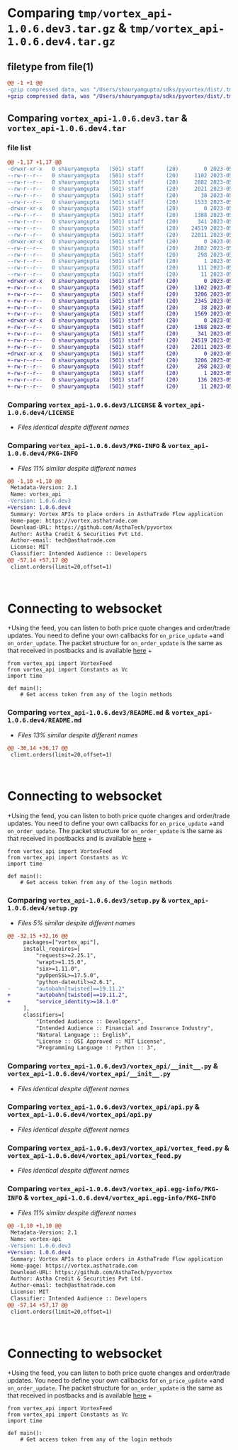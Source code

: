 # Comparing `tmp/vortex_api-1.0.6.dev3.tar.gz` & `tmp/vortex_api-1.0.6.dev4.tar.gz`

## filetype from file(1)

```diff
@@ -1 +1 @@
-gzip compressed data, was "/Users/shauryamgupta/sdks/pyvortex/dist/.tmp-6u4zrxvm/vortex_api-1.0.6.dev3.tar", last modified: Fri May 26 09:42:39 2023, max compression
+gzip compressed data, was "/Users/shauryamgupta/sdks/pyvortex/dist/.tmp-1nme3hvo/vortex_api-1.0.6.dev4.tar", last modified: Fri May 26 09:54:38 2023, max compression
```

## Comparing `vortex_api-1.0.6.dev3.tar` & `vortex_api-1.0.6.dev4.tar`

### file list

```diff
@@ -1,17 +1,17 @@
-drwxr-xr-x   0 shauryamgupta   (501) staff       (20)        0 2023-05-26 09:42:39.690368 vortex_api-1.0.6.dev3/
--rw-r--r--   0 shauryamgupta   (501) staff       (20)     1102 2023-05-03 14:47:10.000000 vortex_api-1.0.6.dev3/LICENSE
--rw-r--r--   0 shauryamgupta   (501) staff       (20)     2882 2023-05-26 09:42:39.690487 vortex_api-1.0.6.dev3/PKG-INFO
--rw-r--r--   0 shauryamgupta   (501) staff       (20)     2021 2023-05-26 09:38:35.000000 vortex_api-1.0.6.dev3/README.md
--rw-r--r--   0 shauryamgupta   (501) staff       (20)       38 2023-05-26 09:42:39.690776 vortex_api-1.0.6.dev3/setup.cfg
--rw-r--r--   0 shauryamgupta   (501) staff       (20)     1533 2023-05-26 07:20:10.000000 vortex_api-1.0.6.dev3/setup.py
-drwxr-xr-x   0 shauryamgupta   (501) staff       (20)        0 2023-05-26 09:42:39.688597 vortex_api-1.0.6.dev3/vortex_api/
--rw-r--r--   0 shauryamgupta   (501) staff       (20)     1388 2023-05-18 10:37:38.000000 vortex_api-1.0.6.dev3/vortex_api/__init__.py
--rw-r--r--   0 shauryamgupta   (501) staff       (20)      341 2023-05-26 09:42:06.000000 vortex_api-1.0.6.dev3/vortex_api/__version__.py
--rw-r--r--   0 shauryamgupta   (501) staff       (20)    24519 2023-05-26 07:24:30.000000 vortex_api-1.0.6.dev3/vortex_api/api.py
--rw-r--r--   0 shauryamgupta   (501) staff       (20)    22011 2023-05-26 09:41:32.000000 vortex_api-1.0.6.dev3/vortex_api/vortex_feed.py
-drwxr-xr-x   0 shauryamgupta   (501) staff       (20)        0 2023-05-26 09:42:39.690216 vortex_api-1.0.6.dev3/vortex_api.egg-info/
--rw-r--r--   0 shauryamgupta   (501) staff       (20)     2882 2023-05-26 09:42:39.000000 vortex_api-1.0.6.dev3/vortex_api.egg-info/PKG-INFO
--rw-r--r--   0 shauryamgupta   (501) staff       (20)      298 2023-05-26 09:42:39.000000 vortex_api-1.0.6.dev3/vortex_api.egg-info/SOURCES.txt
--rw-r--r--   0 shauryamgupta   (501) staff       (20)        1 2023-05-26 09:42:39.000000 vortex_api-1.0.6.dev3/vortex_api.egg-info/dependency_links.txt
--rw-r--r--   0 shauryamgupta   (501) staff       (20)      111 2023-05-26 09:42:39.000000 vortex_api-1.0.6.dev3/vortex_api.egg-info/requires.txt
--rw-r--r--   0 shauryamgupta   (501) staff       (20)       11 2023-05-26 09:42:39.000000 vortex_api-1.0.6.dev3/vortex_api.egg-info/top_level.txt
+drwxr-xr-x   0 shauryamgupta   (501) staff       (20)        0 2023-05-26 09:54:38.574833 vortex_api-1.0.6.dev4/
+-rw-r--r--   0 shauryamgupta   (501) staff       (20)     1102 2023-05-03 14:47:10.000000 vortex_api-1.0.6.dev4/LICENSE
+-rw-r--r--   0 shauryamgupta   (501) staff       (20)     3206 2023-05-26 09:54:38.574921 vortex_api-1.0.6.dev4/PKG-INFO
+-rw-r--r--   0 shauryamgupta   (501) staff       (20)     2345 2023-05-26 09:51:08.000000 vortex_api-1.0.6.dev4/README.md
+-rw-r--r--   0 shauryamgupta   (501) staff       (20)       38 2023-05-26 09:54:38.575193 vortex_api-1.0.6.dev4/setup.cfg
+-rw-r--r--   0 shauryamgupta   (501) staff       (20)     1569 2023-05-26 09:54:09.000000 vortex_api-1.0.6.dev4/setup.py
+drwxr-xr-x   0 shauryamgupta   (501) staff       (20)        0 2023-05-26 09:54:38.573412 vortex_api-1.0.6.dev4/vortex_api/
+-rw-r--r--   0 shauryamgupta   (501) staff       (20)     1388 2023-05-18 10:37:38.000000 vortex_api-1.0.6.dev4/vortex_api/__init__.py
+-rw-r--r--   0 shauryamgupta   (501) staff       (20)      341 2023-05-26 09:54:17.000000 vortex_api-1.0.6.dev4/vortex_api/__version__.py
+-rw-r--r--   0 shauryamgupta   (501) staff       (20)    24519 2023-05-26 07:24:30.000000 vortex_api-1.0.6.dev4/vortex_api/api.py
+-rw-r--r--   0 shauryamgupta   (501) staff       (20)    22011 2023-05-26 09:41:32.000000 vortex_api-1.0.6.dev4/vortex_api/vortex_feed.py
+drwxr-xr-x   0 shauryamgupta   (501) staff       (20)        0 2023-05-26 09:54:38.574696 vortex_api-1.0.6.dev4/vortex_api.egg-info/
+-rw-r--r--   0 shauryamgupta   (501) staff       (20)     3206 2023-05-26 09:54:38.000000 vortex_api-1.0.6.dev4/vortex_api.egg-info/PKG-INFO
+-rw-r--r--   0 shauryamgupta   (501) staff       (20)      298 2023-05-26 09:54:38.000000 vortex_api-1.0.6.dev4/vortex_api.egg-info/SOURCES.txt
+-rw-r--r--   0 shauryamgupta   (501) staff       (20)        1 2023-05-26 09:54:38.000000 vortex_api-1.0.6.dev4/vortex_api.egg-info/dependency_links.txt
+-rw-r--r--   0 shauryamgupta   (501) staff       (20)      136 2023-05-26 09:54:38.000000 vortex_api-1.0.6.dev4/vortex_api.egg-info/requires.txt
+-rw-r--r--   0 shauryamgupta   (501) staff       (20)       11 2023-05-26 09:54:38.000000 vortex_api-1.0.6.dev4/vortex_api.egg-info/top_level.txt
```

### Comparing `vortex_api-1.0.6.dev3/LICENSE` & `vortex_api-1.0.6.dev4/LICENSE`

 * *Files identical despite different names*

### Comparing `vortex_api-1.0.6.dev3/PKG-INFO` & `vortex_api-1.0.6.dev4/PKG-INFO`

 * *Files 11% similar despite different names*

```diff
@@ -1,10 +1,10 @@
 Metadata-Version: 2.1
 Name: vortex_api
-Version: 1.0.6.dev3
+Version: 1.0.6.dev4
 Summary: Vortex APIs to place orders in AsthaTrade Flow application
 Home-page: https://vortex.asthatrade.com
 Download-URL: https://github.com/AsthaTech/pyvortex
 Author: Astha Credit & Securities Pvt Ltd.
 Author-email: tech@asthatrade.com
 License: MIT
 Classifier: Intended Audience :: Developers
@@ -57,14 +57,17 @@
 client.orders(limit=20,offset=1)
 
 
 ```
 
 # Connecting to websocket
 
+Using the feed, you can listen to both price quote changes and order/trade updates. You need to define your own callbacks for `on_price_update`
+and `on_order_update`. The packet structure for `on_order_update` is the same as that received in postbacks and is available [here](https://vortex.asthatrade.com/docs/postbacks/)
+
 ```
 from vortex_api import VortexFeed
 from vortex_api import Constants as Vc
 import time
 
 def main():
     # Get access token from any of the login methods
```

### Comparing `vortex_api-1.0.6.dev3/README.md` & `vortex_api-1.0.6.dev4/README.md`

 * *Files 13% similar despite different names*

```diff
@@ -36,14 +36,17 @@
 client.orders(limit=20,offset=1)
 
 
 ```
 
 # Connecting to websocket
 
+Using the feed, you can listen to both price quote changes and order/trade updates. You need to define your own callbacks for `on_price_update`
+and `on_order_update`. The packet structure for `on_order_update` is the same as that received in postbacks and is available [here](https://vortex.asthatrade.com/docs/postbacks/)
+
 ```
 from vortex_api import VortexFeed
 from vortex_api import Constants as Vc
 import time
 
 def main():
     # Get access token from any of the login methods
```

### Comparing `vortex_api-1.0.6.dev3/setup.py` & `vortex_api-1.0.6.dev4/setup.py`

 * *Files 5% similar despite different names*

```diff
@@ -32,15 +32,16 @@
     packages=["vortex_api"],
     install_requires=[
         "requests>=2.25.1",
         "wrapt>=1.15.0",
         "six>=1.11.0",
         "pyOpenSSL>=17.5.0",
         "python-dateutil>=2.6.1",
-        "autobahn[twisted]==19.11.2"
+        "autobahn[twisted]==19.11.2",
+        "service_identity>=18.1.0"
     ],
     classifiers=[
         "Intended Audience :: Developers",
         "Intended Audience :: Financial and Insurance Industry",
         "Natural Language :: English",
         "License :: OSI Approved :: MIT License",
         "Programming Language :: Python :: 3",
```

### Comparing `vortex_api-1.0.6.dev3/vortex_api/__init__.py` & `vortex_api-1.0.6.dev4/vortex_api/__init__.py`

 * *Files identical despite different names*

### Comparing `vortex_api-1.0.6.dev3/vortex_api/api.py` & `vortex_api-1.0.6.dev4/vortex_api/api.py`

 * *Files identical despite different names*

### Comparing `vortex_api-1.0.6.dev3/vortex_api/vortex_feed.py` & `vortex_api-1.0.6.dev4/vortex_api/vortex_feed.py`

 * *Files identical despite different names*

### Comparing `vortex_api-1.0.6.dev3/vortex_api.egg-info/PKG-INFO` & `vortex_api-1.0.6.dev4/vortex_api.egg-info/PKG-INFO`

 * *Files 11% similar despite different names*

```diff
@@ -1,10 +1,10 @@
 Metadata-Version: 2.1
 Name: vortex-api
-Version: 1.0.6.dev3
+Version: 1.0.6.dev4
 Summary: Vortex APIs to place orders in AsthaTrade Flow application
 Home-page: https://vortex.asthatrade.com
 Download-URL: https://github.com/AsthaTech/pyvortex
 Author: Astha Credit & Securities Pvt Ltd.
 Author-email: tech@asthatrade.com
 License: MIT
 Classifier: Intended Audience :: Developers
@@ -57,14 +57,17 @@
 client.orders(limit=20,offset=1)
 
 
 ```
 
 # Connecting to websocket
 
+Using the feed, you can listen to both price quote changes and order/trade updates. You need to define your own callbacks for `on_price_update`
+and `on_order_update`. The packet structure for `on_order_update` is the same as that received in postbacks and is available [here](https://vortex.asthatrade.com/docs/postbacks/)
+
 ```
 from vortex_api import VortexFeed
 from vortex_api import Constants as Vc
 import time
 
 def main():
     # Get access token from any of the login methods
```

